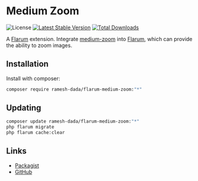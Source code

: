 # Medium Zoom

![License](https://img.shields.io/badge/license-MIT-blue.svg) [![Latest Stable Version](https://img.shields.io/packagist/v/ramesh-dada/flarum-medium-zoom.svg)](https://packagist.org/packages/ramesh-dada/flarum-medium-zoom) [![Total Downloads](https://img.shields.io/packagist/dt/ramesh-dada/flarum-medium-zoom.svg)](https://packagist.org/packages/ramesh-dada/flarum-medium-zoom)

A [Flarum](http://flarum.org) extension.
Integrate [medium-zoom](https://github.com/francoischalifour/medium-zoom#readme) into [Flarum](https://flarum.org/), which can provide the ability to zoom images.

## Installation

Install with composer:

```sh
composer require ramesh-dada/flarum-medium-zoom:"*"
```

## Updating

```sh
composer update ramesh-dada/flarum-medium-zoom:"*"
php flarum migrate
php flarum cache:clear
```

## Links

- [Packagist](https://packagist.org/packages/ramesh-dada/flarum-medium-zoom)
- [GitHub](https://github.com/ramesh-dada/flarum-medium-zoom)
